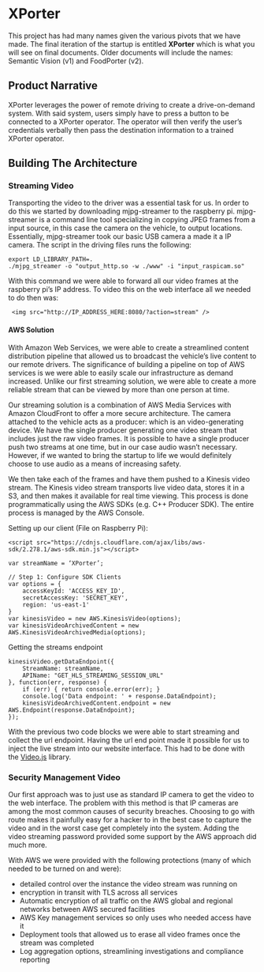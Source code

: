 # XPorter

This project has had many names given the various pivots that we have made. The final iteration of the startup is entitled **XPorter** which is what you will see on final documents. Older documents will include the names: Semantic Vision (v1) and FoodPorter (v2).

## Product Narrative
XPorter leverages the power of remote driving to create a drive-on-demand system. With said system, users simply have to press a button to be connected to a XPorter operator. The operator will then verify the user’s credentials verbally then pass the destination information to a trained XPorter operator.

## Building The Architecture


### Streaming Video
Transporting the video to the driver was a essential task for us. In order to do this we started by downloading mjpg-streamer to the raspberry pi. mjpg-streamer is a command line tool specializing in copying JPEG frames from a input source, in this case the camera on the vehicle, to  output locations. Essentially, mjpg-streamer took our basic USB camera a made it a IP camera. The script in the driving files runs the following:

```
export LD_LIBRARY_PATH=.
./mjpg_streamer -o "output_http.so -w ./www" -i "input_raspicam.so"
```

With this command we were able to forward all our video frames at the raspberry pi’s IP address. To video this on the web interface all we needed to do then was: 

```
 <img src="http://IP_ADDRESS_HERE:8080/?action=stream" />
```

#### AWS Solution
With Amazon Web Services, we were able to create a streamlined content distribution pipeline that allowed us to broadcast the vehicle’s live content to our remote drivers. The significance of building a pipeline on top of AWS services is we were able to easily scale our infrastructure as demand increased. Unlike our first streaming solution, we were able to create a more reliable stream that can be viewed by more than one person at time. 

Our streaming solution is a combination of AWS Media Services with Amazon CloudFront to offer a more secure architecture. The camera attached to the vehicle acts as a producer: which is an video-generating device. We have the single producer generating one video stream that includes just the raw video frames. It is possible to have a single producer push two streams at one time, but in our case audio wasn’t necessary. However, if we wanted to bring the startup to life we would definitely choose to use audio as a means of increasing safety.

We then take each of the frames and have them pushed to a Kinesis video stream. The Kinesis video stream transports live video data, stores it in a S3, and then makes it available for real time viewing. This process is done programmatically using the AWS SDKs (e.g. C++ Producer SDK). The entire process is managed by the AWS Console.

Setting up our client (File on Raspberry Pi):
```
<script src="https://cdnjs.cloudflare.com/ajax/libs/aws-sdk/2.278.1/aws-sdk.min.js"></script>

var streamName = ‘XPorter’;

// Step 1: Configure SDK Clients
var options = {
    accessKeyId: 'ACCESS_KEY_ID',
    secretAccessKey: 'SECRET_KEY',
    region: 'us-east-1'
}
var kinesisVideo = new AWS.KinesisVideo(options);
var kinesisVideoArchivedContent = new AWS.KinesisVideoArchivedMedia(options);
```

Getting the streams endpoint
```
kinesisVideo.getDataEndpoint({
    StreamName: streamName,
    APIName: "GET_HLS_STREAMING_SESSION_URL"
}, function(err, response) {
    if (err) { return console.error(err); }
    console.log('Data endpoint: ' + response.DataEndpoint);
    kinesisVideoArchivedContent.endpoint = new AWS.Endpoint(response.DataEndpoint);
});
```
With the previous two code blocks we were able to start streaming and collect the url endpoint. Having the url end point made it possible for us to inject the live stream into our website interface. This had to be done with the [Video.js](https://github.com/videojs/video.js/) library.

### Security Management Video
Our first approach was to just use as standard IP camera to get the video to the web interface. The problem with this method is that IP cameras are among the most common causes of security breaches. Choosing to go with route makes it painfully easy for a hacker to in the best case to capture the video and in the worst case get completely into the system. Adding the video streaming password provided some support by the AWS approach did much more.

With AWS we were provided with the following protections (many of which needed to be turned on and were):
* detailed control over the instance the video stream was running on
* encryption in transit with TLS across all services
* Automatic encryption of all traffic on the AWS global and regional networks between AWS secured facilities 
* AWS Key management services so only uses who needed access have it
* Deployment tools that allowed us to erase all video frames once the stream was completed
* Log aggregation options, streamlining investigations and compliance reporting
